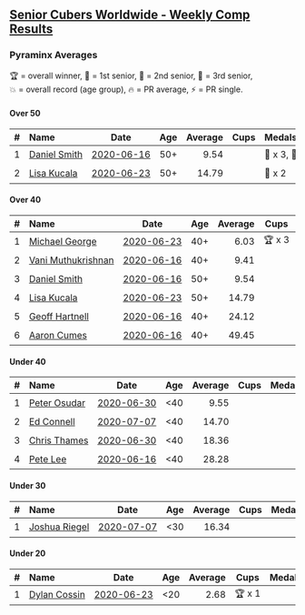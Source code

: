 <style>table {white-space: nowrap;}</style>

## [Senior Cubers Worldwide - Weekly Comp Results](/scw-comp/results/)
### Pyraminx Averages

<span style="white-space: nowrap;">🏆 = overall winner</span>, <span style="white-space: nowrap;">🥇 = 1st senior</span>, <span style="white-space: nowrap;">🥈 = 2nd senior</span>, <span style="white-space: nowrap;">🥉 = 3rd senior</span>, <span style="white-space: nowrap;">💥 = overall record (age group)</span>, <span style="white-space: nowrap;">🔥 = PR average</span>, <span style="white-space: nowrap;">⚡ = PR single</span>.

#### Over 50

| # | Name | Date | Age | Average | Cups | Medals | Achievements | Video |
| :--: | :-- | :--: | :--: | --: | :--: | :-- | :-- | :-- |
| 1 | [Daniel Smith](../../persons/daniel_smith/pyram.md) | [2020-06-16](../../results/2020-06-16/pyram.md) | 50+ | 9.54 |  | 🥈 x 3, 🥉 x 1 | 💥 x 1, 🔥 x 1, ⚡ x 1 | [Link](https://www.facebook.com/events/296087658445428?view=permalink&id=301316697922524) |
| 2 | [Lisa Kucala](../../persons/lisa_kucala/pyram.md) | [2020-06-23](../../results/2020-06-23/pyram.md) | 50+ | 14.79 |  | 🥉 x 2 | 🔥 x 2, ⚡ x 1 | [Link](https://www.facebook.com/events/1618516681636159?view=permalink&id=1624302671057560) |

#### Over 40

| # | Name | Date | Age | Average | Cups | Medals | Achievements | Video |
| :--: | :-- | :--: | :--: | --: | :--: | :-- | :-- | :-- |
| 1 | [Michael George](../../persons/michael_george/pyram.md) | [2020-06-23](../../results/2020-06-23/pyram.md) | 40+ | 6.03 | 🏆 x 3 | 🥇 x 4 | 💥 x 2, 🔥 x 2, ⚡ x 2 | [Link](https://www.facebook.com/events/1618516681636159?view=permalink&id=1623347121153115) |
| 2 | [Vani Muthukrishnan](../../persons/vani_muthukrishnan/pyram.md) | [2020-06-16](../../results/2020-06-16/pyram.md) | 40+ | 9.41 |  | 🥈 x 1 | 🔥 x 1, ⚡ x 1 | [Link](https://www.facebook.com/events/296087658445428?view=permalink&id=297660754954785) |
| 3 | [Daniel Smith](../../persons/daniel_smith/pyram.md) | [2020-06-16](../../results/2020-06-16/pyram.md) | 50+ | 9.54 |  | 🥈 x 3, 🥉 x 1 | 💥 x 1, 🔥 x 1, ⚡ x 1 | [Link](https://www.facebook.com/events/296087658445428?view=permalink&id=301316697922524) |
| 4 | [Lisa Kucala](../../persons/lisa_kucala/pyram.md) | [2020-06-23](../../results/2020-06-23/pyram.md) | 50+ | 14.79 |  | 🥉 x 2 | 🔥 x 2, ⚡ x 1 | [Link](https://www.facebook.com/events/1618516681636159?view=permalink&id=1624302671057560) |
| 5 | [Geoff Hartnell](../../persons/geoff_hartnell/pyram.md) | [2020-06-16](../../results/2020-06-16/pyram.md) | 40+ | 24.12 |  |  | 🔥 x 1, ⚡ x 1 | [Link](https://www.facebook.com/events/296087658445428?view=permalink&id=296203821767145) |
| 6 | [Aaron Cumes](../../persons/aaron_cumes/pyram.md) | [2020-06-16](../../results/2020-06-16/pyram.md) | 40+ | 49.45 |  |  | 🔥 x 1, ⚡ x 1 | [Link](https://www.facebook.com/events/296087658445428?view=permalink&id=296167008437493) |

#### Under 40

| # | Name | Date | Age | Average | Cups | Medals | Achievements | Video |
| :--: | :-- | :--: | :--: | --: | :--: | :-- | :-- | :-- |
| 1 | [Peter Osudar](../../persons/peter_osudar/pyram.md) | [2020-06-30](../../results/2020-06-30/pyram.md) | <40 | 9.55 |  |  | 🔥 x 1, ⚡ x 1 | [Link](https://www.facebook.com/events/1716512181834525?view=permalink&id=1716699911815752) |
| 2 | [Ed Connell](../../persons/ed_connell/pyram.md) | [2020-07-07](../../results/2020-07-07/pyram.md) | <40 | 14.70 |  |  | 🔥 x 2, ⚡ x 2 | [Link](https://www.facebook.com/events/198255948253934?view=permalink&id=200420561370806) |
| 3 | [Chris Thames](../../persons/chris_thames/pyram.md) | [2020-06-30](../../results/2020-06-30/pyram.md) | <40 | 18.36 |  |  | 🔥 x 3, ⚡ x 3 | [Link](https://www.facebook.com/events/1716512181834525?view=permalink&id=1717048601780883) |
| 4 | [Pete Lee](../../persons/pete_lee/pyram.md) | [2020-06-16](../../results/2020-06-16/pyram.md) | <40 | 28.28 |  |  | 🔥 x 1, ⚡ x 2 | [Link](https://www.facebook.com/events/296087658445428?view=permalink&id=299520834768777) |

#### Under 30

| # | Name | Date | Age | Average | Cups | Medals | Achievements | Video |
| :--: | :-- | :--: | :--: | --: | :--: | :-- | :-- | :-- |
| 1 | [Joshua Riegel](../../persons/joshua_riegel/pyram.md) | [2020-07-07](../../results/2020-07-07/pyram.md) | <30 | 16.34 |  |  | 🔥 x 3, ⚡ x 1 | [Link](https://www.facebook.com/events/198255948253934?view=permalink&id=201571987922330) |

#### Under 20

| # | Name | Date | Age | Average | Cups | Medals | Achievements | Video |
| :--: | :-- | :--: | :--: | --: | :--: | :-- | :-- | :-- |
| 1 | [Dylan Cossin](../../persons/dylan_cossin/pyram.md) | [2020-06-23](../../results/2020-06-23/pyram.md) | <20 | 2.68 | 🏆 x 1 |  | 💥 x 1, 🔥 x 1, ⚡ x 1 | [Link](https://www.facebook.com/dylan.andrew1/videos/3097979393620158) |


<!-- Global site tag (gtag.js) - Google Analytics -->
<script async src="https://www.googletagmanager.com/gtag/js?id=UA-86348435-3"></script>
<script>window.dataLayer = window.dataLayer || []; function gtag() {dataLayer.push(arguments);} gtag('js', new Date()); gtag('config', 'UA-86348435-3');</script>
